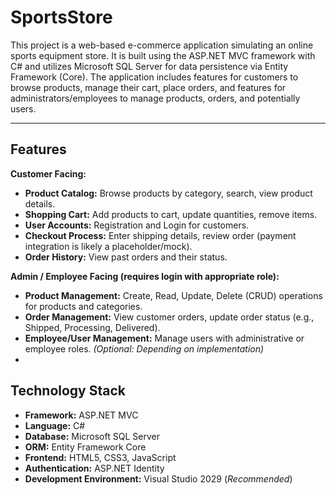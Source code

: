 # SportsStore

This project is a web-based e-commerce application simulating an online sports equipment store. It is built using the ASP.NET MVC framework with C# and utilizes Microsoft SQL Server for data persistence via Entity Framework (Core). The application includes features for customers to browse products, manage their cart, place orders, and features for administrators/employees to manage products, orders, and potentially users.

---

## Features

**Customer Facing:**

* **Product Catalog:** Browse products by category, search, view product details.
* **Shopping Cart:** Add products to cart, update quantities, remove items.
* **User Accounts:** Registration and Login for customers.
* **Checkout Process:** Enter shipping details, review order (payment integration is likely a placeholder/mock).
* **Order History:** View past orders and their status.

**Admin / Employee Facing (requires login with appropriate role):**

* **Product Management:** Create, Read, Update, Delete (CRUD) operations for products and categories.
* **Order Management:** View customer orders, update order status (e.g., Shipped, Processing, Delivered).
* **Employee/User Management:** Manage users with administrative or employee roles. *(Optional: Depending on implementation)*
* 
## Technology Stack

* **Framework:** ASP.NET MVC 
* **Language:** C#
* **Database:** Microsoft SQL Server
* **ORM:** Entity Framework Core
* **Frontend:** HTML5, CSS3, JavaScript
* **Authentication:** ASP.NET Identity
* **Development Environment:** Visual Studio 2029 (*Recommended*)
